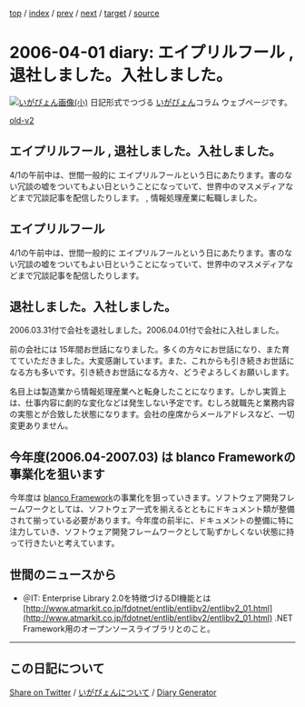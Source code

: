 [top](https://igapyon.github.io/diary/) 
 / [index](https://igapyon.github.io/diary/2006/index.html) 
 / [prev](https://igapyon.github.io/diary/2006/ig060331.html) 
 / [next](https://igapyon.github.io/diary/2006/ig060403.html) 
 / [target](https://igapyon.github.io/diary/2006/ig060401.html) 
 / [source](https://github.com/igapyon/diary/blob/gh-pages/2006/ig060401.html.src.md) 

2006-04-01 diary: エイプリルフール , 退社しました。入社しました。
=====================================================================================================
[![いがぴょん画像(小)](https://igapyon.github.io/diary/images/iga200306s.jpg "いがぴょん")](https://igapyon.github.io/diary/memo/memoigapyon.html) 日記形式でつづる [いがぴょん](https://igapyon.github.io/diary/memo/memoigapyon.html)コラム ウェブページです。

[old-v2](ig060401-orig.html)

## エイプリルフール , 退社しました。入社しました。

4/1の午前中は、世間一般的に エイプリルフールという日にあたります。害のない冗談の嘘をついてもよい日ということになっていて、世界中のマスメディアなどまで冗談記事を配信したりします。 , 情報処理産業に転職しました。


## エイプリルフール

4/1の午前中は、世間一般的に エイプリルフールという日にあたります。害のない冗談の嘘をついてもよい日ということになっていて、世界中のマスメディアなどまで冗談記事を配信したりします。

## 退社しました。入社しました。

2006.03.31付で会社を退社しました。2006.04.01付で会社に入社しました。

前の会社には 15年間お世話になりました。多くの方々にお世話になり、また育てていただきました。大変感謝しています。また、これからも引き続きお世話になる方も多いです。引き続きお世話になる方々、どうぞよろしくお願いします。

名目上は製造業から情報処理産業へと転身したことになります。しかし実質上は、仕事内容に劇的な変化などは発生しない予定です。むしろ就職先と業務内容の実態とが合致した状態になります。会社の座席からメールアドレスなど、一切変更ありません。

## 今年度(2006.04-2007.03) は blanco Frameworkの事業化を狙います

今年度は [blanco Framework](http://www.igapyon.jp/blanco/blanco.ja.html)の事業化を狙っていきます。ソフトウェア開発フレームワークとしては、ソフトウェア一式を揃えるとともにドキュメント類が整備されて揃っている必要があります。今年度の前半に、ドキュメントの整備に特に注力していき、ソフトウェア開発フレームワークとして恥ずかしくない状態に持って行きたいと考えています。

## 世間のニュースから

* ＠IT: Enterprise Library 2.0を特徴づけるDI機能とは
  [http://www.atmarkit.co.jp/fdotnet/entlib/entlibv2/entlibv2_01.html](http://www.atmarkit.co.jp/fdotnet/entlib/entlibv2/entlibv2_01.html)
  .NET Framework用のオープンソースライブラリとのこと。

----------------------------------------------------------------------------------------------------

## この日記について

[Share on Twitter](https://twitter.com/intent/tweet?hashtags=igapyon%2Cdiary%2C%E3%81%84%E3%81%8C%E3%81%B4%E3%82%87%E3%82%93&text=%E3%82%A8%E3%82%A4%E3%83%97%E3%83%AA%E3%83%AB%E3%83%95%E3%83%BC%E3%83%AB+%2C+%E9%80%80%E7%A4%BE%E3%81%97%E3%81%BE%E3%81%97%E3%81%9F%E3%80%82%E5%85%A5%E7%A4%BE%E3%81%97%E3%81%BE%E3%81%97%E3%81%9F%E3%80%82&url=https%3A%2F%2Figapyon.github.io%2Fdiary%2F2006%2Fig060401.html) / [いがぴょんについて](https://igapyon.github.io/diary/memo/memoigapyon.html) / [Diary Generator](https://github.com/igapyon/igapyonv3)
